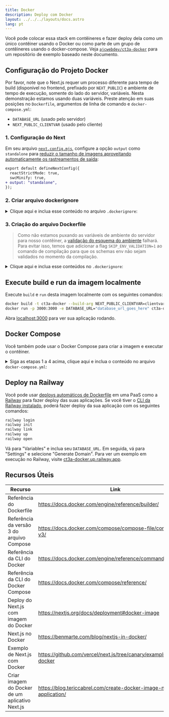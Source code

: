 ```yaml
---
title: Docker
description: Deploy com Docker
layout: ../../../layouts/docs.astro
lang: pt
---
```


Você pode colocar essa stack em contêineres e fazer deploy dela como um único contêiner usando o Docker ou como parte de um grupo de contêineres usando o docker-compose. Veja [`ajcwebdev/ct3a-docker`](https://github.com/ajcwebdev/ct3a-docker) para um repositório de exemplo baseado neste documento.

## Configuração do Projeto Docker

Por favor, note que o Next.js requer um processo diferente para tempo de build (disponível no frontend, prefixado por `NEXT_PUBLIC`) e ambiente de tempo de execução, somente do lado do servidor, variáveis. Nesta demonstração estamos usando duas variáveis. Preste atenção em suas posições no `Dockerfile`, argumentos de linha de comando e `docker-compose.yml`:

- `DATABASE_URL` (usado pelo servidor)
- `NEXT_PUBLIC_CLIENTVAR` (usado pelo cliente)

### 1. Configuração do Next

Em seu arquivo [`next.config.mjs`](https://github.com/t3-oss/create-t3-app/blob/main/cli/template/base/next.config.mjs), configure a opção `output` como `standalone` para [reduzir o tamanho de imagens aproveitando automaticamente os rastreamentos de saída](https://nextjs.org/docs/advanced-features/output-file-tracing):

```diff
export default defineNextConfig({
  reactStrictMode: true,
  swcMinify: true,
+ output: "standalone",
});
```

### 2. Criar arquivo dockerignore

<details>
    <summary>
      Clique aqui e inclua esse conteúdo no arquivo <code>.dockerignore</code>:
    </summary>
<div class="content">

```
.env
Dockerfile
.dockerignore
node_modules
npm-debug.log
README.md
.next
.git
```

</div>

</details>

### 3. Criação do arquivo Dockerfile

> Como não estamos puxando as variáveis de ambiente do servidor para nosso contêiner, a [validação do esquema do ambiente](/en/usage/env-variables) falhará. Para evitar isso, temos que adicionar a flag `SKIP_ENV_VALIDATION=1` ao comando de compilação para que os schemas env não sejam validados no momento da compilação.

<details>
    <summary>
      Clique aqui e inclua esse conteúdos no <code>.dockerignore</code>:
    </summary>
<div class="content">

```docker
##### DEPENDÊNCIAS

FROM --platform=linux/amd64 node:16-alpine AS deps
RUN apk add --no-cache libc6-compat openssl
WORKDIR /app

# Instale o Prisma Client - remova se não estiver usando o Prisma

COPY prisma ./

# Instale dependências com base no gerenciador de pacotes preferido

COPY package.json yarn.lock* package-lock.json* pnpm-lock.yaml\* ./

RUN \
 if [ -f yarn.lock ]; then yarn --frozen-lockfile; \
 elif [ -f package-lock.json ]; then npm ci; \
 elif [ -f pnpm-lock.yaml ]; then yarn global add pnpm && pnpm i; \
 else echo "Lockfile não encontrado." && exit 1; \
 fi

##### BUILDER

FROM --platform=linux/amd64 node:16-alpine AS builder
ARG DATABASE_URL
ARG NEXT_PUBLIC_CLIENTVAR
WORKDIR /app
COPY --from=deps /app/node_modules ./node_modules
COPY . .

# ENV NEXT_TELEMETRY_DISABLED 1

RUN \
 if [ -f yarn.lock ]; then SKIP_ENV_VALIDATION=1 yarn build; \
 elif [ -f package-lock.json ]; then SKIP_ENV_VALIDATION=1 npm run build; \
 elif [ -f pnpm-lock.yaml ]; then yarn global add pnpm && SKIP_ENV_VALIDATION=1 pnpm run build; \
 else echo "Lockfile not found." && exit 1; \
 fi

##### RUNNER

FROM --platform=linux/amd64 node:16-alpine AS runner
WORKDIR /app

ENV NODE_ENV production

# ENV NEXT_TELEMETRY_DISABLED 1

RUN addgroup --system --gid 1001 nodejs
RUN adduser --system --uid 1001 nextjs

COPY --from=builder /app/next.config.mjs ./
COPY --from=builder /app/public ./public
COPY --from=builder /app/package.json ./package.json

COPY --from=builder --chown=nextjs:nodejs /app/.next/standalone ./
COPY --from=builder --chown=nextjs:nodejs /app/.next/static ./.next/static

USER nextjs
EXPOSE 3000
ENV PORT 3000

CMD ["node", "server.js"]

```

> **_Observações_**
>
> - _A emulação de `--platform=linux/amd64` pode não ser necessária após a mudança para o Node 18._
> - _Consulte [`node:alpine`](https://github.com/nodejs/docker-node/tree/b4117f9333da4138b03a546ec926ef50a31506c3#nodealpine) para entender por que `libc6-compat` pode ser necessário._
> - _Next.js coleta [dados anônimos de telemetria sobre uso geral](https://nextjs.org/telemetry). Remova o primeiro comentário de `ENV NEXT_TELEMETRY_DISABLED 1` para desabilitar a telemetria durante o build. Remova o segundo comentário para desabilitar a telemetria durante o tempo de execução._

</div>
</details>

## Execute build e run da imagem localmente

Execute `build` e `run` desta imagem localmente com os seguintes comandos:

```bash
docker build -t ct3a-docker --build-arg NEXT_PUBLIC_CLIENTVAR=clientvar .
docker run -p 3000:3000 -e DATABASE_URL="database_url_goes_here" ct3a-docker
```

Abra [localhost:3000](http://localhost:3000/) para ver sua aplicação rodando.

## Docker Compose

Você também pode usar o Docker Compose para criar a imagem e executar o contêiner.

<details>
    <summary>
      Siga as etapas 1 a 4 acima, clique aqui e inclua o conteúdo no arquivo <code>docker-compose.yml</code>:
    </summary>
<div class="content">

```yaml
version: "3.9"
services:
  app:
    platform: "linux/amd64"
    build:
      context: .
      dockerfile: Dockerfile
      args:
        NEXT_PUBLIC_CLIENTVAR: "clientvar"
    working_dir: /app
    ports:
      - "3000:3000"
    image: t3-app
    environment:
      - DATABASE_URL=database_url_goes_here
```

Execute isso usando o comando `docker compose up`:

```bash
docker compose up
```

Abra [localhost:3000](http://localhost:3000/) para ver sua aplicação rodando.

</div>
</details>

## Deploy na Railway

Você pode usar [deploys automáticos de Dockerfile](https://docs.railway.app/deploy/dockerfiles) em uma PaaS como a [Railway](https://railway.app) para fazer deploy das suas aplicações. Se você tiver o [CLI da Railway instalado](https://docs.railway.app/develop/cli#install), poderá fazer deploy da sua aplicação com os seguintes comandos:

```bash
railway login
railway init
railway link
railway up
railway open
```

Vá para "Variables" e inclua seu `DATABASE_URL`. Em seguida, vá para "Settings" e selecione "Generate Domain". Para ver um exemplo em execução no Railway, visite [ct3a-docker.up.railway.app](https://ct3a-docker.up.railway.app/).

## Recursos Úteis

| Recurso                                         | Link                                                                 |
| ----------------------------------------------- | -------------------------------------------------------------------- |
| Referência do Dockerfile                        | https://docs.docker.com/engine/reference/builder/                    |
| Referência da versão 3 do arquivo Compose       | https://docs.docker.com/compose/compose-file/compose-file-v3/        |
| Referência da CLI do Docker                     | https://docs.docker.com/engine/reference/commandline/docker/         |
| Referência da CLI do Docker Compose             | https://docs.docker.com/compose/reference/                           |
| Deploy do Next.js com imagem do Docker          | https://nextjs.org/docs/deployment#docker-image                      |
| Next.js no Docker                               | https://benmarte.com/blog/nextjs-in-docker/                          |
| Exemplo de Next.js com Docker                   | https://github.com/vercel/next.js/tree/canary/examples/with-docker   |
| Criar imagem do Docker de um aplicativo Next.js | https://blog.tericcabrel.com/create-docker-image-nextjs-application/ |
